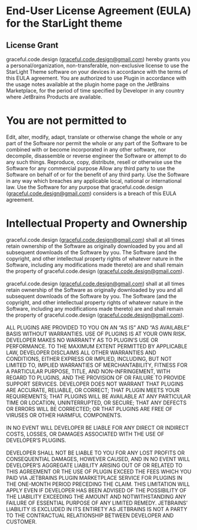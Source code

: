 # End-User License Agreement (EULA) for the StarLight theme
## License Grant
graceful.code.design (graceful.code.design@gmail.com) hereby grants you a personal/organization, non-transferable, non-exclusive license to use the StarLight Theme software on your devices in accordance with the terms of this EULA agreement.
You are authorized to use Plugin in accordance with the usage notes available at the plugin home page on the JetBrains Marketplace, for the period of time specified by Developer in any country where JetBrains Products are available.
# You are not permitted to
Edit, alter, modify, adapt, translate or otherwise change the whole or any part of the Software nor permit the whole or any part of the Software to be combined with or become incorporated in any other software, nor decompile, disassemble or reverse engineer the Software or attempt to do any such things.
Reproduce, copy, distribute, resell or otherwise use the Software for any commercial purpose Allow any third party to use the Software on behalf of or for the benefit of any third party. Use the Software in any way which breaches any applicable local, national or international law. Use the Software for any purpose that graceful.code.design (graceful.code.design@gmail.com) considers is a breach of this EULA agreement.
# Intellectual Property and Ownership
graceful.code.design (graceful.code.design@gmail.com) shall at all times retain ownership of the Software as originally downloaded by you and all subsequent downloads of the Software by you. The Software (and the copyright, and other intellectual property rights of whatever nature in the Software, including any modifications made thereto) are and shall remain the property of graceful.code.design (graceful.code.design@gmail.com).<br><br>
graceful.code.design (graceful.code.design@gmail.com) shall at all times retain ownership of the Software as originally downloaded by you and all subsequent downloads of the Software by you. The Software (and the copyright, and other intellectual property rights of whatever nature in the Software, including any modifications made thereto) are and shall remain the property of graceful.code.design (graceful.code.design@gmail.com).<br><br>
ALL PLUGINS ARE PROVIDED TO YOU ON AN “AS IS” AND “AS AVAILABLE” BASIS WITHOUT WARRANTIES. USE OF PLUGINS IS AT YOUR OWN RISK. DEVELOPER MAKES NO WARRANTY AS TO PLUGIN’S USE OR PERFORMANCE. TO THE MAXIMUM EXTENT PERMITTED BY APPLICABLE LAW, DEVELOPER DISCLAIMS ALL OTHER WARRANTIES AND CONDITIONS, EITHER EXPRESS OR IMPLIED, INCLUDING, BUT NOT LIMITED TO, IMPLIED WARRANTIES OF MERCHANTABILITY, FITNESS FOR A PARTICULAR PURPOSE, TITLE, AND NON-INFRINGEMENT, WITH REGARD TO PLUGINS, AND THE PROVISION OF OR FAILURE TO PROVIDE SUPPORT SERVICES. DEVELOPER DOES NOT WARRANT THAT PLUGINS ARE ACCURATE, RELIABLE, OR CORRECT; THAT PLUGIN MEETS YOUR REQUIREMENTS; THAT PLUGINS WILL BE AVAILABLE AT ANY PARTICULAR TIME OR LOCATION, UNINTERRUPTED, OR SECURE; THAT ANY DEFECTS OR ERRORS WILL BE CORRECTED; OR THAT PLUGINS ARE FREE OF VIRUSES OR OTHER HARMFUL COMPONENTS.<br><br>
IN NO EVENT WILL DEVELOPER BE LIABLE FOR ANY DIRECT OR INDIRECT COSTS, LOSSES, OR DAMAGES ASSOCIATED WITH THE USE OF DEVELOPER’S PLUGINS.<br><br>
DEVELOPER SHALL NOT BE LIABLE TO YOU FOR ANY LOST PROFITS OR CONSEQUENTIAL DAMAGES, HOWEVER CAUSED, AND IN NO EVENT WILL DEVELOPER’S AGGREGATE LIABILITY ARISING OUT OF OR RELATED TO THIS AGREEMENT OR THE USE OF PLUGIN EXCEED THE FEES WHICH YOU PAID VIA JETBRAINS PLUGIN MARKETPLACE SERVICE FOR PLUGINS IN THE ONE-MONTH PERIOD PRECEDING THE CLAIM. THIS LIMITATION WILL APPLY EVEN IF DEVELOPER HAS BEEN ADVISED OF THE POSSIBILITY OF THE LIABILITY EXCEEDING THE AMOUNT AND NOTWITHSTANDING ANY FAILURE OF ESSENTIAL PURPOSE OF ANY LIMITED REMEDY. JETBRAINS’ LIABILITY IS EXCLUDED IN ITS ENTIRETY AS JETBRAINS IS NOT A PARTY TO THE CONTRACTUAL RELATIONSHIP BETWEEN DEVELOPER AND CUSTOMER.<br><br>
